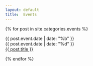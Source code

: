 ```yaml
---
layout: default
title:  Events 
---
```

{% for post in site.categories.events %}
<div class="event">
  <div class="cal">
    <div class="month">
      {{ post.event.date | date: "%b" }}
    </div>
    <div class="day">
      {{ post.event.date | date: "%d" }}
    </div>
  </div>
  <div class="title">
    <a href="{{post.url}}">{{ post.title }}</a>
  </div>
</div>

{% endfor %}

